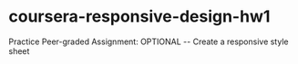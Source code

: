 # coursera-responsive-design-hw1
Practice Peer-graded Assignment: OPTIONAL -- Create a responsive style sheet
